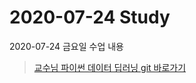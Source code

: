 # 2020-07-24 Study

2020-07-24 금요일 수업 내용

> [교수님 파이썬 데이터 딥러닝 git 바로가기](https://github.com/lee7py/Tensorflow-DNN)  

